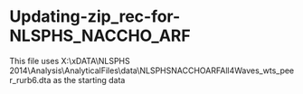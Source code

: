 # Updating-zip_rec-for-NLSPHS_NACCHO_ARF
This file uses X:\xDATA\NLSPHS 2014\Analysis\AnalyticalFiles\data\NLSPHSNACCHOARFAll4Waves_wts_peer_rurb6.dta as the starting data 
